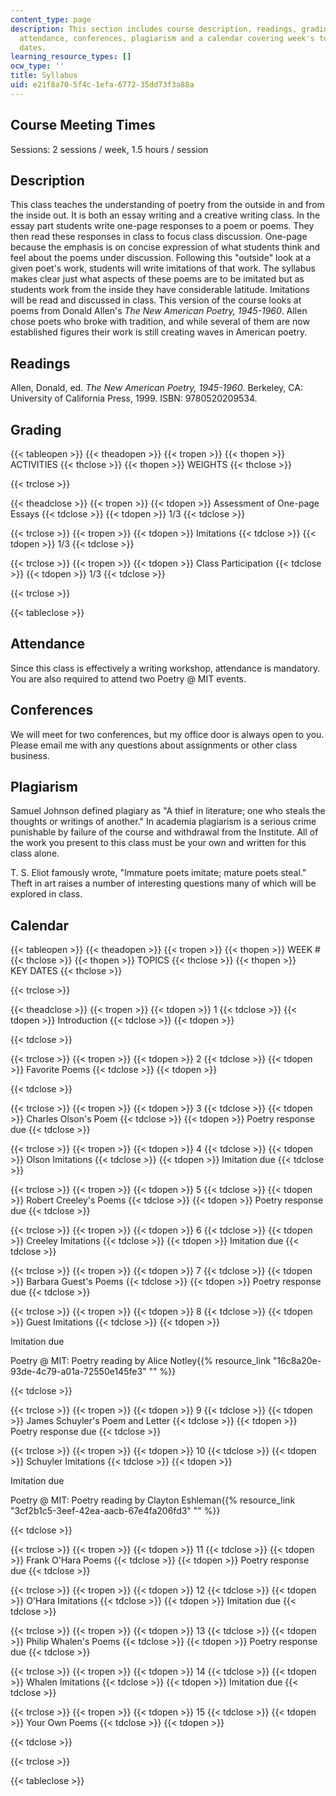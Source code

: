 ```yaml
---
content_type: page
description: This section includes course description, readings, grading criteria,
  attendance, conferences, plagiarism and a calendar covering week's topics and key
  dates.
learning_resource_types: []
ocw_type: ''
title: Syllabus
uid: e21f8a70-5f4c-1efa-6772-35dd73f3a88a
---
```


Course Meeting Times
--------------------

Sessions: 2 sessions / week, 1.5 hours / session

Description
-----------

This class teaches the understanding of poetry from the outside in and from the inside out. It is both an essay writing and a creative writing class. In the essay part students write one-page responses to a poem or poems. They then read these responses in class to focus class discussion. One-page because the emphasis is on concise expression of what students think and feel about the poems under discussion. Following this "outside" look at a given poet's work, students will write imitations of that work. The syllabus makes clear just what aspects of these poems are to be imitated but as students work from the inside they have considerable latitude. Imitations will be read and discussed in class. This version of the course looks at poems from Donald Allen's _The New American Poetry, 1945-1960_. Allen chose poets who broke with tradition, and while several of them are now established figures their work is still creating waves in American poetry.

Readings
--------

Allen, Donald, ed. _The New American Poetry, 1945-1960_. Berkeley, CA: University of California Press, 1999. ISBN: 9780520209534.

Grading
-------

{{< tableopen >}}
{{< theadopen >}}
{{< tropen >}}
{{< thopen >}}
ACTIVITIES
{{< thclose >}}
{{< thopen >}}
WEIGHTS
{{< thclose >}}

{{< trclose >}}

{{< theadclose >}}
{{< tropen >}}
{{< tdopen >}}
Assessment of One-page Essays
{{< tdclose >}}
{{< tdopen >}}
1/3
{{< tdclose >}}

{{< trclose >}}
{{< tropen >}}
{{< tdopen >}}
Imitations
{{< tdclose >}}
{{< tdopen >}}
1/3
{{< tdclose >}}

{{< trclose >}}
{{< tropen >}}
{{< tdopen >}}
Class Participation
{{< tdclose >}}
{{< tdopen >}}
1/3
{{< tdclose >}}

{{< trclose >}}

{{< tableclose >}}

  

Attendance
----------

Since this class is effectively a writing workshop, attendance is mandatory. You are also required to attend two Poetry @ MIT events.

Conferences
-----------

We will meet for two conferences, but my office door is always open to you. Please email me with any questions about assignments or other class business.

Plagiarism
----------

Samuel Johnson defined plagiary as "A thief in literature; one who steals the thoughts or writings of another." In academia plagiarism is a serious crime punishable by failure of the course and withdrawal from the Institute. All of the work you present to this class must be your own and written for this class alone.

T. S. Eliot famously wrote, "Immature poets imitate; mature poets steal." Theft in art raises a number of interesting questions many of which will be explored in class.

Calendar
--------

{{< tableopen >}}
{{< theadopen >}}
{{< tropen >}}
{{< thopen >}}
WEEK #
{{< thclose >}}
{{< thopen >}}
TOPICS
{{< thclose >}}
{{< thopen >}}
KEY DATES
{{< thclose >}}

{{< trclose >}}

{{< theadclose >}}
{{< tropen >}}
{{< tdopen >}}
1
{{< tdclose >}}
{{< tdopen >}}
Introduction
{{< tdclose >}}
{{< tdopen >}}

{{< tdclose >}}

{{< trclose >}}
{{< tropen >}}
{{< tdopen >}}
2
{{< tdclose >}}
{{< tdopen >}}
Favorite Poems
{{< tdclose >}}
{{< tdopen >}}

{{< tdclose >}}

{{< trclose >}}
{{< tropen >}}
{{< tdopen >}}
3
{{< tdclose >}}
{{< tdopen >}}
Charles Olson's Poem
{{< tdclose >}}
{{< tdopen >}}
Poetry response due
{{< tdclose >}}

{{< trclose >}}
{{< tropen >}}
{{< tdopen >}}
4
{{< tdclose >}}
{{< tdopen >}}
Olson Imitations
{{< tdclose >}}
{{< tdopen >}}
Imitation due
{{< tdclose >}}

{{< trclose >}}
{{< tropen >}}
{{< tdopen >}}
5
{{< tdclose >}}
{{< tdopen >}}
Robert Creeley's Poems
{{< tdclose >}}
{{< tdopen >}}
Poetry response due
{{< tdclose >}}

{{< trclose >}}
{{< tropen >}}
{{< tdopen >}}
6
{{< tdclose >}}
{{< tdopen >}}
Creeley Imitations
{{< tdclose >}}
{{< tdopen >}}
Imitation due
{{< tdclose >}}

{{< trclose >}}
{{< tropen >}}
{{< tdopen >}}
7
{{< tdclose >}}
{{< tdopen >}}
Barbara Guest's Poems
{{< tdclose >}}
{{< tdopen >}}
Poetry response due
{{< tdclose >}}

{{< trclose >}}
{{< tropen >}}
{{< tdopen >}}
8
{{< tdclose >}}
{{< tdopen >}}
Guest Imitations
{{< tdclose >}}
{{< tdopen >}}


Imitation due

Poetry @ MIT: Poetry reading by Alice Notley{{% resource_link "16c8a20e-93de-4c79-a01a-72550e145fe3" "" %}}


{{< tdclose >}}

{{< trclose >}}
{{< tropen >}}
{{< tdopen >}}
9
{{< tdclose >}}
{{< tdopen >}}
James Schuyler's Poem and Letter
{{< tdclose >}}
{{< tdopen >}}
Poetry response due
{{< tdclose >}}

{{< trclose >}}
{{< tropen >}}
{{< tdopen >}}
10
{{< tdclose >}}
{{< tdopen >}}
Schuyler Imitations
{{< tdclose >}}
{{< tdopen >}}


Imitation due

Poetry @ MIT: Poetry reading by Clayton Eshleman{{% resource_link "3cf2b1c5-3eef-42ea-aacb-67e4fa206fd3" "" %}}


{{< tdclose >}}

{{< trclose >}}
{{< tropen >}}
{{< tdopen >}}
11
{{< tdclose >}}
{{< tdopen >}}
Frank O'Hara Poems
{{< tdclose >}}
{{< tdopen >}}
Poetry response due
{{< tdclose >}}

{{< trclose >}}
{{< tropen >}}
{{< tdopen >}}
12
{{< tdclose >}}
{{< tdopen >}}
O'Hara Imitations
{{< tdclose >}}
{{< tdopen >}}
Imitation due
{{< tdclose >}}

{{< trclose >}}
{{< tropen >}}
{{< tdopen >}}
13
{{< tdclose >}}
{{< tdopen >}}
Philip Whalen's Poems
{{< tdclose >}}
{{< tdopen >}}
Poetry response due
{{< tdclose >}}

{{< trclose >}}
{{< tropen >}}
{{< tdopen >}}
14
{{< tdclose >}}
{{< tdopen >}}
Whalen Imitations
{{< tdclose >}}
{{< tdopen >}}
Imitation due
{{< tdclose >}}

{{< trclose >}}
{{< tropen >}}
{{< tdopen >}}
15
{{< tdclose >}}
{{< tdopen >}}
Your Own Poems
{{< tdclose >}}
{{< tdopen >}}

{{< tdclose >}}

{{< trclose >}}

{{< tableclose >}}